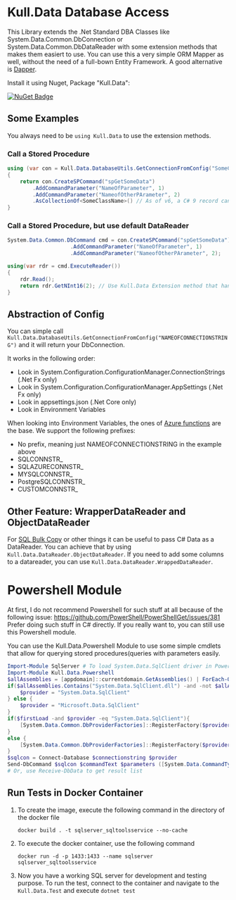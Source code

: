 ﻿# Kull.Data Database Access

This Library extends the .Net Standard DBA Classes like System.Data.Common.DbConnection or System.Data.Common.DbDataReader
with some extension methods that makes them easiert to use. You can use this a very simple ORM Mapper as well, without 
the need of a full-bown Entity Framework. A good alternative is [Dapper](https://github.com/StackExchange/Dapper). 

Install it using Nuget, Package "Kull.Data":

[![NuGet Badge](https://buildstats.info/nuget/Kull.Data)](https://www.nuget.org/packages/Kull.Data/)

## Some Examples

You always need to be `using Kull.Data` to use the extension methods.

### Call a Stored Procedure

```C#
using (var con = Kull.Data.DatabaseUtils.GetConnectionFromConfig("SomeConfigConnstr"))
{
    return con.CreateSPCommand("spGetSomeData")
        .AddCommandParameter("NameOfParameter", 1)
        .AddCommandParameter("NameofOtherPArameter", 2)
        .AsCollectionOf<SomeClassName>() // As of v6, a C# 9 record can be used here
}
```

### Call a Stored Procedure, but use default DataReader

```C#
System.Data.Common.DbCommand cmd = con.CreateSPCommand("spGetSomeData")
                    .AddCommandParameter("NameOfParameter", 1)
                    .AddCommandParameter("NameofOtherPArameter", 2);

using(var rdr = cmd.ExecuteReader())
{
    rdr.Read();
    return rdr.GetNInt16(2); // Use Kull.Data Extension method that handles null-values for you (No System.DBNull Checking anymore...)
}
```

## Abstraction of Config 

You can simple call `Kull.Data.DatabaseUtils.GetConnectionFromConfig("NAMEOFCONNECTIONSTRING")` and it will return your DbConnection. 

It works in the following order:

 - Look in System.Configuration.ConfigurationManager.ConnectionStrings (.Net Fx only)
 - Look in System.Configuration.ConfigurationManager.AppSettings (.Net Fx only)
 - Look in appsettings.json (.Net Core only)
 - Look in Environment Variables

When looking into Environment Variables, the ones of [Azure functions](https://azure.microsoft.com/en-us/blog/windows-azure-web-sites-how-application-strings-and-connection-strings-work/) are the base.
We support the following prefixes:

 - No prefix, meaning just NAMEOFCONNECTIONSTRING in the example above 
 - SQLCONNSTR_
 - SQLAZURECONNSTR_
 - MYSQLCONNSTR_
 - PostgreSQLCONNSTR_
 - CUSTOMCONNSTR_ 


## Other Feature: WrapperDataReader and ObjectDataReader

For [SQL Bulk Copy](https://docs.microsoft.com/de-de/dotnet/api/system.data.sqlclient.sqlbulkcopy?view=netframework-4.7.2) or other things it can
be useful to pass C# Data as a DataReader. You can achieve that by using `Kull.Data.DataReader.ObjectDataReader`. If you need to add some columns 
to a datareader, you can use `Kull.Data.DataReader.WrappedDataReader`.


# Powershell Module

At first, I do not recommend Powershell for such stuff at all because of the following issue: https://github.com/PowerShell/PowerShellGet/issues/381
Prefer doing such stuff in C# directly. If you really want to, you can still use this Powershell module.

You can use the Kull.Data.Powershell Module to use some simple cmdlets that allow for querying stored procedures(queries with parameters easily.

```powershell
Import-Module SqlServer # To load System.Data.SqlClient driver in Powershell 6.2+
Import-Module Kull.Data.Powershell 
$allAssemblies = [appdomain]::currentdomain.GetAssemblies() | ForEach-Object { [IO.Path]::GetFileName($_.Location) } # we try to be ready when SqlServer Module uses Microsoft.Data.SqlClient
if($allAssemblies.Contains("System.Data.SqlClient.dll") -and -not $allAssemblies.Contains("Microsoft.Data.SqlClient.dll")){
    $provider = "System.Data.SqlClient"
} else {
    $provider = "Microsoft.Data.SqlClient"
}
if($firstLoad -and $provider -eq "System.Data.SqlClient"){
    [System.Data.Common.DbProviderFactories]::RegisterFactory($provider, [System.Data.SqlClient.SqlClientFactory]::Instance)
}
else {
    [System.Data.Common.DbProviderFactories]::RegisterFactory($provider, [Microsoft.Data.SqlClient.SqlClientFactory]::Instance)
}
$sqlcon = Connect-Database $connectionstring $provider
Send-DbCommand $sqlcon $commandText $parameters ([System.Data.CommandType]::StoredProcedure)
# Or, use Receive-DbData to get result list
```
## Run Tests in Docker Container
1. To create the image, execute the following command in the directory of the docker file 
   ```shell
   docker build . -t sqlserver_sqltoolsservice --no-cache 
   ```
2. To execute the docker container, use the following command 
   ```shell
   docker run -d -p 1433:1433 --name sqlserver sqlserver_sqltoolsservice 
   ```
3. Now you have a working SQL server for development and testing purpose. To run the test, connect to the container and navigate to the `Kull.Data.Test` and execute `dotnet test` 